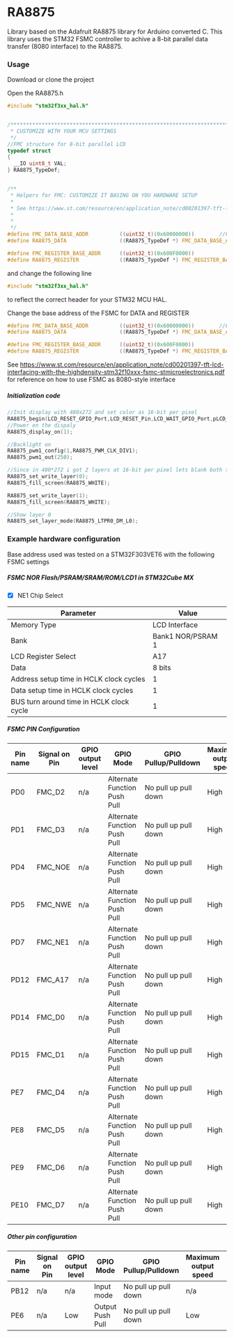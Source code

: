 # RA8875


Library based on the Adafruit RA8875 library for Arduino converted C.
This library uses the STM32 FSMC controller to achive a 8-bit parallel data transfer (8080 interface) to the RA8875.

### Usage

Download or clone the project

Open the RA8875.h
```c
#include "stm32f3xx_hal.h"


/**************************************************************************************
 * CUSTOMIZE WITH YOUR MCU SETTINGS
 */
//FMC structure for 8-bit parallel LCD
typedef struct
{
  __IO uint8_t VAL;
} RA8875_TypeDef;


/**
 * Helpers for FMC: CUSTOMIZE IT BASING ON YOU HARDWARE SETUP
 *
 * See https://www.st.com/resource/en/application_note/cd00201397-tft-lcd-interfacing-with-the-highdensity-stm32f10xxx-fsmc-stmicroelectronics.pdf
 *
 *
 */
#define FMC_DATA_BASE_ADDR   		((uint32_t)(0x60000000))		//FMC Data base access registry
#define RA8875_DATA          		((RA8875_TypeDef *) FMC_DATA_BASE_ADDR)

#define FMC_REGISTER_BASE_ADDR    	((uint32_t)(0x600F0000))
#define RA8875_REGISTER        		((RA8875_TypeDef *) FMC_REGISTER_BASE_ADDR)
```

and change the following line
```c
#include "stm32f3xx_hal.h"
```
to reflect the correct header for your STM32 MCU HAL.

Change the base address of the FSMC for DATA and REGISTER 
```c
#define FMC_DATA_BASE_ADDR   		((uint32_t)(0x60000000))		//FMC Data base access registry
#define RA8875_DATA          		((RA8875_TypeDef *) FMC_DATA_BASE_ADDR)

#define FMC_REGISTER_BASE_ADDR    	((uint32_t)(0x600F0000))
#define RA8875_REGISTER        		((RA8875_TypeDef *) FMC_REGISTER_BASE_ADDR)
```
See  https://www.st.com/resource/en/application_note/cd00201397-tft-lcd-interfacing-with-the-highdensity-stm32f10xxx-fsmc-stmicroelectronics.pdf for reference on how to use FSMC as 8080-style interface

##### Initialization code
```c
//Init display with 480x272 and set color as 16-bit per pixel
RA8875_begin(LCD_RESET_GPIO_Port,LCD_RESET_Pin,LCD_WAIT_GPIO_Port,pLCD_WAIT_GPIO_Pin,RA8875_480x272,RA8875_16BPP);
//Power on the dispaly
RA8875_display_on(1);

//Backlight on
RA8875_pwm1_config(1,RA8875_PWM_CLK_DIV1);
RA8875_pwm1_out(250);

//Since in 480*272 i got 2 layers at 16-bit per pixel lets blank both screen with white
RA8875_set_write_layer(0);
RA8875_fill_screen(RA8875_WHITE);

RA8875_set_write_layer(1);
RA8875_fill_screen(RA8875_WHITE);

//Show layer 0
RA8875_set_layer_mode(RA8875_LTPR0_DM_L0);
```

### Example hardware configuration

Base address used was tested on a STM32F303VET6 with the following FSMC settings
##### FSMC NOR Flash/PSRAM/SRAM/ROM/LCD1 in STM32Cube MX
- [x] NE1 Chip Select
 

Parameter | Value
------------ | -------------
Memory Type|LCD Interface
Bank|Bank1 NOR/PSRAM 1
LCD Register Select| A17
Data|8 bits
Address setup time in HCLK clock cycles| 1
Data setup time in HCLK clock cycles| 1
BUS turn around time in HCLK clock cycle| 1

##### FSMC PIN Configuration


Pin name|Signal on Pin|GPIO output level|GPIO Mode|GPIO Pullup/Pulldown|Maximum output speed|Fast mode|User label
------------ | -------------| -------------| -------------| -------------| -------------| -------------|--------
PD0|FMC_D2|n/a|Alternate Function Push Pull|No pull up pull down|High|n/a
PD1|FMC_D3|n/a|Alternate Function Push Pull|No pull up pull down|High|n/a
PD4|FMC_NOE|n/a|Alternate Function Push Pull|No pull up pull down|High|n/a
PD5|FMC_NWE|n/a|Alternate Function Push Pull|No pull up pull down|High|n/a
PD7|FMC_NE1|n/a|Alternate Function Push Pull|No pull up pull down|High|n/a
PD12|FMC_A17|n/a|Alternate Function Push Pull|No pull up pull down|High|n/a
PD14|FMC_D0|n/a|Alternate Function Push Pull|No pull up pull down|High|n/a
PD15|FMC_D1|n/a|Alternate Function Push Pull|No pull up pull down|High|n/a
PE7|FMC_D4|n/a|Alternate Function Push Pull|No pull up pull down|High|n/a
PE8|FMC_D5|n/a|Alternate Function Push Pull|No pull up pull down|High|n/a
PE9|FMC_D6|n/a|Alternate Function Push Pull|No pull up pull down|High|n/a
PE10|FMC_D7|n/a|Alternate Function Push Pull|No pull up pull down|High|n/a

##### Other pin configuration
Pin name|Signal on Pin|GPIO output level|GPIO Mode|GPIO Pullup/Pulldown|Maximum output speed|Fast mode|User label
------------ | -------------| -------------| -------------| -------------| -------------| -------------|--------
PB12|n/a|n/a|Input mode|No pull up pull down|n/a|n/a|LCD_WAIT
PE6|n/a|Low|Output Push Pull|No pull up pull down|Low|n/a|LCD_RESET